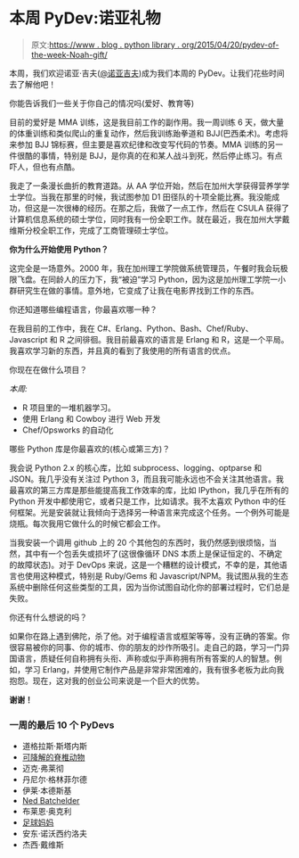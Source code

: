 # 本周 PyDev:诺亚礼物

> 原文:[https://www . blog . python library . org/2015/04/20/pydev-of-the-week-Noah-gift/](https://www.blog.pythonlibrary.org/2015/04/20/pydev-of-the-week-noah-gift/)

本周，我们欢迎诺亚·吉夫([@诺亚吉夫](https://twitter.com/noahgift))成为我们本周的 PyDev。让我们花些时间去了解他吧！

你能告诉我们一些关于你自己的情况吗(爱好、教育等)

目前的爱好是 MMA 训练，这是我目前工作的副作用。我一周训练 6 天，做大量的体重训练和类似爬山的重复动作，然后我训练跆拳道和 BJJ(巴西柔术)。考虑将来参加 BJJ 锦标赛，但主要是喜欢纪律和改变写代码的节奏。MMA 训练的另一件很酷的事情，特别是 BJJ，是你真的在和某人战斗到死，然后停止练习。有点吓人，但也有点酷。

我走了一条漫长曲折的教育道路。从 AA 学位开始，然后在加州大学获得营养学学士学位。当我在那里的时候，我试图参加 D1 田径队的十项全能比赛。我没能成功，但这是一次很棒的经历。在那之后，我做了一点工作，然后在 CSULA 获得了计算机信息系统的硕士学位，同时我有一份全职工作。就在最近，我在加州大学戴维斯分校全职工作，完成了工商管理硕士学位。

**你为什么开始使用 Python？**

这完全是一场意外。2000 年，我在加州理工学院做系统管理员，午餐时我会玩极限飞盘。在同龄人的压力下，我“被迫”学习 Python，因为这是加州理工学院一小群研究生在做的事情。意外地，它变成了让我在电影界找到工作的东西。

你还知道哪些编程语言，你最喜欢哪一种？

在我目前的工作中，我在 C#、Erlang、Python、Bash、Chef/Ruby、Javascript 和 R 之间徘徊。我目前最喜欢的语言是 Erlang 和 R，这是一个平局。我喜欢学习新的东西，并且真的看到了我使用的所有语言的优点。

你现在在做什么项目？

*本周:*

*   R 项目里的一堆机器学习。
*   使用 Erlang 和 Cowboy 进行 Web 开发
*   Chef/Opsworks 的自动化

哪些 Python 库是你最喜欢的(核心或第三方)？

我会说 Python 2.x 的核心库，比如 subprocess、logging、optparse 和 JSON。我几乎没有关注过 Python 3，而且我可能永远也不会关注其他语言。我最喜欢的第三方库是那些能提高我工作效率的库，比如 IPython，我几乎在所有的 Python 开发中都使用它，或者只是工作，比如请求。我不太喜欢 Python 中的任何框架。光是安装就让我倾向于选择另一种语言来完成这个任务。一个例外可能是烧瓶。每次我用它做什么的时候它都会工作。

当我安装一个调用 github 上的 20 个其他包的东西时，我仍然感到很烦恼，当然，其中有一个包丢失或损坏了(这很像循环 DNS 本质上是保证恒定的、不确定的故障状态)。对于 DevOps 来说，这是一个糟糕的设计模式，不幸的是，其他语言也使用这种模式，特别是 Ruby/Gems 和 Javascript/NPM。我试图从我的生态系统中删除任何这些类型的工具，因为当你试图自动化你的部署过程时，它们总是失败。

你还有什么想说的吗？

如果你在路上遇到佛陀，杀了他。对于编程语言或框架等等，没有正确的答案。你很容易被你的同事、你的城市、你的朋友的炒作所吸引。走自己的路，学习一门异国语言，质疑任何自称拥有头衔、声称或似乎声称拥有所有答案的人的智慧。例如，学习 Erlang，并使用它制作产品是非常非常困难的，我有很多老板为此向我抱怨。现在，这对我的创业公司来说是一个巨大的优势。

**谢谢！**

### 一周的最后 10 个 PyDevs

*   道格拉斯·斯塔内斯
*   [可降解的脊椎动物](https://www.blog.pythonlibrary.org/2015/04/06/pydev-of-the-week-lennart-regebro/)
*   迈克·弗莱彻
*   丹尼尔·格林菲尔德
*   伊莱·本德斯基
*   [Ned Batchelder](https://www.blog.pythonlibrary.org/2015/03/09/pydev-of-the-week-ned-batchelder/)
*   布莱恩·奥克利
*   [足球妈妈](https://www.blog.pythonlibrary.org/2015/02/23/pydev-of-the-week-maciej-fijalkowski/)
*   安东·诺沃西约洛夫
*   杰西·戴维斯